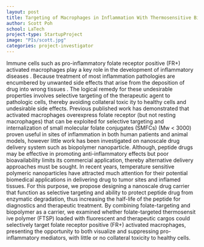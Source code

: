 ```yaml
---
layout: post
title: Targeting of Macrophages in Inflammation With Thermosensitive Biopolymers
author: Scott Poh
school: LaTech
project-type: StartupProject
image: "PIs/scott.jpg"
categories: project-investigator
---
```


<p>Immune cells such as pro-inflammatory folate receptor positive (FR+) activated macrophages play a key role in the development of inflammatory diseases . Because treatment of most inflammation pathologies are encumbered by unwanted side effects that arise from the deposition of drug into wrong tissues . The logical remedy for these undesirable properties involves selective targeting of the therapeutic agent to pathologic cells, thereby avoiding collateral toxic ity to healthy cells and undesirable side effects. Previous published work has demonstrated that activated macrophages overexpress folate receptor (but not resting macrophages) that can be exploited for selective targeting and internalization of small molecular folate conjugates (SMFCs) (Mw < 3000) proven useful in sites of inflammation in both human patients and animal models, however little work has been investigated on nanoscale drug delivery system such as biopolymer nanoparticle. Although, peptide drugs may be effective in promoting anti-inflammatory effects but poor bioavailability limits its commercial application, thereby alternative delivery approaches must be sought. In recent years, temperature sensitive polymeric nanoparticles have attracted much attention for their potential biomedical applications in delivering drug to tumor sites and inflamed tissues. For this purpose, we propose designing a nanoscale drug carrier that function as selective targeting and ability to protect peptide drug from enzymatic degradation, thus increasing the half-life of the peptide for diagnostics and therapeutic treatment. By combining folate-targeting and biopolymer as a carrier, we examined whether folate-targeted thermosensit ive polymer (FTSP) loaded with fluorescent and therapeutic cargos could selectively target folate receptor positive (FR+) activated macrophages, presenting the opportunity to both visualize and suppressing pro-inflammatory mediators, with little or no collateral toxicity to healthy cells.</p>
